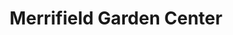 ---
title: "Merrifield Garden Center"
url: /falls-church/merrifield-garden-center-route-29/
shop: Garten-Center
---
